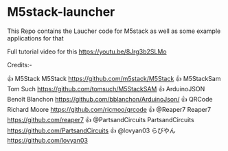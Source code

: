 # M5stack-launcher
This Repo contains the Laucher code for M5stack as well as some example applications for that

Full tutorial video for this
https://youtu.be/8Jrg3b2SLMo


Credits:-
			
👍	M5Stack	M5Stack	https://github.com/m5stack/M5Stack
👍	M5StackSam	Tom Such	https://github.com/tomsuch/M5StackSAM
👍	ArduinoJSON	Benoît Blanchon	https://github.com/bblanchon/ArduinoJson/
👍	QRCode	Richard Moore	https://github.com/ricmoo/qrcode
👍	@Reaper7	Reaper7	https://github.com/reaper7
👍	@PartsandCircuits	PartsandCircuits	https://github.com/PartsandCircuits
👍	@lovyan03	らびやん	https://github.com/lovyan03
